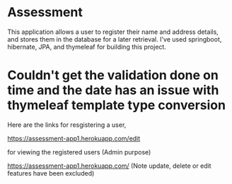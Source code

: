 # Assessment

This application allows a user to register their name and address details, and stores them in the database for a later retrieval.
I've used springboot, hibernate, JPA, and thymeleaf for building this project. 


# Couldn't get the validation done on time and the date has an issue with thymeleaf template type conversion

Here are the links 
for resgistering a user,

https://assessment-app1.herokuapp.com/edit

for viewing the registered users (Admin purpose)

https://assessment-app1.herokuapp.com/ (Note update, delete or edit features have been excluded)
 

